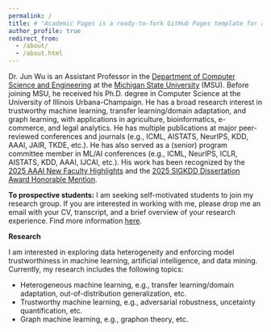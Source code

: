 ```yaml
---
permalink: /
title: # "Academic Pages is a ready-to-fork GitHub Pages template for academic personal websites"
author_profile: true
redirect_from: 
  - /about/
  - /about.html
---
```


Dr. Jun Wu is an Assistant Professor in the [Department of Computer Science and Engineering](https://engineering.msu.edu/about/departments/cse) at the [Michigan State University](https://msu.edu/) (MSU). Before joining MSU, he received his Ph.D. degree in Computer Science at the University of Illinois Urbana-Champaign. He has a broad research interest in trustworthy machine learning, transfer learning/domain adaptation, and graph learning, with applications in agriculture, bioinformatics, e-commerce, and legal analytics. He has multiple publications at major peer-reviewed conferences and journals (e.g., ICML, AISTATS, NeurIPS, KDD, AAAI, JAIR, TKDE, etc.). He has also served as a (senior) program committee member in ML/AI conferences (e.g., ICML, NeurIPS, ICLR, AISTATS, KDD, AAAI, IJCAI, etc.). His work has been recognized by the [2025 AAAI New Faculty Highlights](https://aaai.org/conference/aaai/aaai-25/new-faculty-highlights-program/) and the [2025 SIGKDD Dissertation Award Honorable Mention](https://kdd2025.kdd.org/).

**To prospective students:** I am seeking self-motivated students to join my research group. If you are interested in working with me, please drop me an email with your CV, transcript, and a brief overview of your research experience. Find more information [here](https://junwu6.github.io/recruitment/).

**Research**

I am interested in exploring data heterogeneity and enforcing model trustworthiness in machine learning, artificial intelligence, and data mining. Currently, my research includes the following topics:
* Heterogeneous machine learning, e.g., transfer learning/domain adaptation, out-of-distribution generalization, etc.
* Trustworthy machine learning, e.g., adversarial robustness, uncetainty quantification, etc.
* Graph machine learning, e.g., graphon theory, etc.
